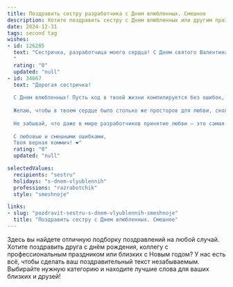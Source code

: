```yaml
---
title: Поздравить сестру разработчика с Днем влюбленных. Смешное
description: Хотите поздравить сестру с Днем влюбленных или другим праздником? Наш ИИ создаст незабываемое поздравление, а вы обязательно выделитесь среди других.  
date: 2024-12-31
tags: second tag
wishes:
- id: 126285
  text: "Сестричка, разработчица моего сердца! С Днем святого Валентина!  Надеюсь, твой алгоритм поиска идеального партнера сработал безупречно, и ты нашла баг-фиксера для своей жизни, а не очередной бесконечный цикл одиночества!  Пусть ваш код любви будет без ошибок и без багов, а счастье – бесконечным! ❤️
  "
  rating: "0"
  updated: "null"
- id: 34667
  text: "Дорогая сестричка!
  
  С Днем влюбленных! Пусть код в твоей жизни компилируется без ошибок, а сердечные переменные всегда содержат только положительные значения!
  
  Желаю, чтобы в твоем сердце было столько же просторов для любви, сколько в твоей программе строк кода! Пусть каждый новый релиз твоей жизни будет успешным, а все \"баги\" заменятся на романтические моменты!
  
  Не забывай, что даже в мире разработчиков принятие любви — это самая важная версия нашего «аппликейшна»! Так что смело отлаживай свое счастье и подписывайся на любовь!
  
  С любовью и смешными ошибками,
  Твоя верная коммич! ❤️"
  rating: "0"
  updated: "null"

selectedValues:
  recipients: "sestru"
  holidays: "s-dnem-vlyublennih"
  professions: "razrabotchik"
  style: "smeshnoje"

links:
- slug: "pozdravit-sestru-s-dnem-vlyublennih-smeshnoje"
  title: "Поздравить сестру с Днем влюбленных. Смешное"
---
```


Здесь вы найдете отличную подборку поздравлений на любой случай.
Хотите поздравить друга с днём рождения, коллегу с профессиональным праздником или близких с Новым годом? У нас есть всё, чтобы сделать ваш поздравительный текст незабываемым. Выбирайте нужную категорию и находите лучшие слова для ваших близких и друзей!
